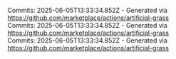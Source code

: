 Commits: 2025-06-05T13:33:34.852Z - Generated via https://github.com/marketplace/actions/artificial-grass
<br>
Commits: 2025-06-05T13:33:34.852Z - Generated via https://github.com/marketplace/actions/artificial-grass
<br>
Commits: 2025-06-05T13:33:34.852Z - Generated via https://github.com/marketplace/actions/artificial-grass
<br>
